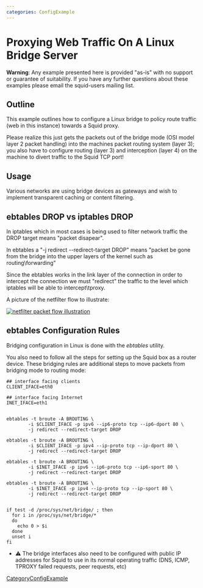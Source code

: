 ```yaml
---
categories: ConfigExample
---
```

# Proxying Web Traffic On A Linux Bridge Server

**Warning**: Any example presented here is provided "as-is" with no
support or guarantee of suitability. If you have any further questions
about these examples please email the squid-users mailing list.

## Outline

This example outlines how to configure a Linux bridge to policy route
traffic (web in this instance) towards a Squid proxy.

Please realize this just gets the packets out of the bridge mode (OSI
model layer 2 packet handling) into the machines packet routing system
(layer 3); you also have to configure routing (layer 3) and interception
(layer 4) on the machine to divert traffic to the Squid TCP port\!

## Usage

Various networks are using bridge devices as gateways and wish to
implement transparent caching or content filtering.

## ebtables DROP vs iptables DROP

In iptables which in most cases is being used to filter network traffic
the DROP target means "packet disapear".

In ebtables a "-j redirect --redirect-target DROP" means "packet be gone
from the bridge into the upper layers of the kernel such as
routing\\forwarding"

Since the ebtables works in the link layer of the connection in order to
intercept the connection we must "redirect" the traffic to the level
which iptables will be able to intercept\\tproxy.

A picture of the netfilter flow to illustrate:

[![netfilter packet flow
illustration](http://upload.wikimedia.org/wikipedia/commons/3/37/Netfilter-packet-flow.svg)](http://commons.wikimedia.org/wiki/File:Netfilter-packet-flow.svg)

## ebtables Configuration Rules

Bridging configuration in Linux is done with the *ebtables* utility.

You also need to follow all the steps for setting up the Squid box as a
router device. These bridging rules are additional steps to move packets
from bridging mode to routing mode:

    ## interface facing clients
    CLIENT_IFACE=eth0
    
    ## interface facing Internet
    INET_IFACE=eth1
    
    
    ebtables -t broute -A BROUTING \
            -i $CLIENT_IFACE -p ipv6 --ip6-proto tcp --ip6-dport 80 \
            -j redirect --redirect-target DROP
    
    ebtables -t broute -A BROUTING \
            -i $CLIENT_IFACE -p ipv4 --ip-proto tcp --ip-dport 80 \
            -j redirect --redirect-target DROP
    
    ebtables -t broute -A BROUTING \
            -i $INET_IFACE -p ipv6 --ip6-proto tcp --ip6-sport 80 \
            -j redirect --redirect-target DROP
    
    ebtables -t broute -A BROUTING \
            -i $INET_IFACE -p ipv4 --ip-proto tcp --ip-sport 80 \
            -j redirect --redirect-target DROP
    
    
    if test -d /proc/sys/net/bridge/ ; then
      for i in /proc/sys/net/bridge/*
      do
        echo 0 > $i
      done
      unset i
    fi

  - :warning:
    The bridge interfaces also need to be configured with public IP
    addresses for Squid to use in its normal operating traffic (DNS,
    ICMP, TPROXY failed requests, peer requests, etc)

[CategoryConfigExample](/CategoryConfigExample)
